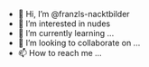 - 👋 Hi, I’m @franzls-nacktbilder
- 👀 I’m interested in nudes
- 🌱 I’m currently learning ...
- 💞️ I’m looking to collaborate on ...
- 📫 How to reach me ...

<!---
franzls-nacktbilder/franzls-nacktbilder is a ✨ special ✨ repository because its `README.md` (this file) appears on your GitHub profile.
You can click the Preview link to take a look at your changes.
--->
